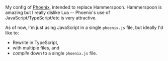 My config of [Phoenix](https://kasper.github.io/phoenix/), intended to replace Hammerspoon. Hammerspoon is amazing but I really dislike Lua -- Phoenix's use of JavaScript/TypeScript/etc is very attractive.

As of now, I'm just using JavaScript in a single `phoenix.js` file, but ideally I'd like to:
- Rewrite in TypeScript, 
- with multiple files, and
- *compile* down to a single `phoenix.js` file.
